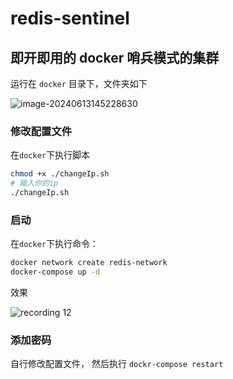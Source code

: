 # redis-sentinel
## 即开即用的 docker 哨兵模式的集群

运行在 `docker` 目录下，文件夹如下

![image-20240613145228630](https://cn-sy1.rains3.com/picgo/2024/06/image-20240613145228630.png)



### 修改配置文件

在`docker`下执行脚本

```bash
chmod +x ./changeIp.sh
# 输入你的ip
./changeIp.sh
```



### 启动

在`docker`下执行命令：

```bash
docker network create redis-network
docker-compose up -d
```



效果

![recording 12](https://cn-sy1.rains3.com/picgo/2024/06/recording%2012.gif)



### 添加密码

自行修改配置文件， 然后执行 `dockr-compose restart`
